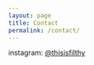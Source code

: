 ```yaml
---
layout: page
title: Contact
permalink: /contact/
---
```


instagram: [@thisisfilthy](https://instagram.com/thisisfilthy)